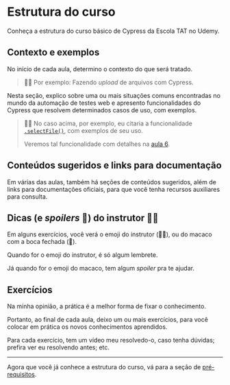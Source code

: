# Estrutura do curso

Conheça a estrutura do curso básico de Cypress da Escola TAT no Udemy.

## Contexto e exemplos

No início de cada aula, determino o contexto do que será tratado.

> 👨‍🏫 Por exemplo: Fazendo _upload_ de arquivos com Cypress.

Nesta seção, explico sobre uma ou mais situações comuns encontradas no mundo da automação de testes web e apresento funcionalidades do Cypress que resolvem determinados casos de uso, com exemplos.

> 👨‍🏫 No caso acima, por exemplo, eu citaria a funcionalidade [`.selectFile()`](https://docs.cypress.io/api/commands/selectfile), com exemplos de seu uso.
>
> Veremos tal funcionalidade com detalhes na [aula 6](./06.md).
## Conteúdos sugeridos e links para documentação

Em várias das aulas, também há seções de conteúdos sugeridos, além de links para documentações oficiais, para que você tenha recursos auxiliares para consulta.

## Dicas (e _spoilers_ 🙊) do instrutor 👨‍🏫

Em alguns exercícios, você verá o emoji do instrutor (👨‍🏫), ou do macaco com a boca fechada (🙊).

Quando for o emoji do instrutor, é só algum lembrete.

Já quando for o emoji do macaco, tem algum _spoiler_ pra te ajudar.
## Exercícios

Na minha opinião, a prática é a melhor forma de fixar o conhecimento.

Portanto, ao final de cada aula, deixo um ou mais exercícios, para você colocar em prática os novos conhecimentos aprendidos.

Para cada exercício, tem um vídeo meu resolvedo-o, caso tenha dúvidas; prefira ver eu resolvendo antes; etc.

___

Agora que você já conhece a estrutura do curso, vá para a seção de [pré-requisitos](./_pre-requirements_.md).
